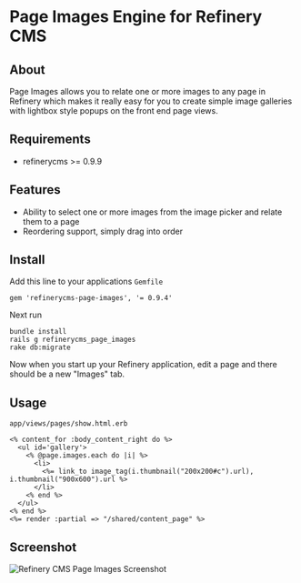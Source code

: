 # Page Images Engine for Refinery CMS

## About

Page Images allows you to relate one or more images to any page in Refinery which makes it really easy for you to create simple image galleries with lightbox style popups on the front end page views.

## Requirements

* refinerycms >= 0.9.9

## Features

* Ability to select one or more images from the image picker and relate them to a page
* Reordering support, simply drag into order

## Install

Add this line to your applications `Gemfile`

    gem 'refinerycms-page-images', '= 0.9.4'
    
Next run

    bundle install
    rails g refinerycms_page_images
    rake db:migrate
    
Now when you start up your Refinery application, edit a page and there should be a new "Images" tab.

## Usage

`app/views/pages/show.html.erb`
    
    <% content_for :body_content_right do %>
      <ul id='gallery'>
        <% @page.images.each do |i| %>
          <li>
            <%= link_to image_tag(i.thumbnail("200x200#c").url), i.thumbnail("900x600").url %>
          </li>
        <% end %>
      </ul>
    <% end %>
    <%= render :partial => "/shared/content_page" %>

## Screenshot

![Refinery CMS Page Images Screenshot](http://refinerycms.com/system/images/0000/1736/refinerycms-page-images.png)